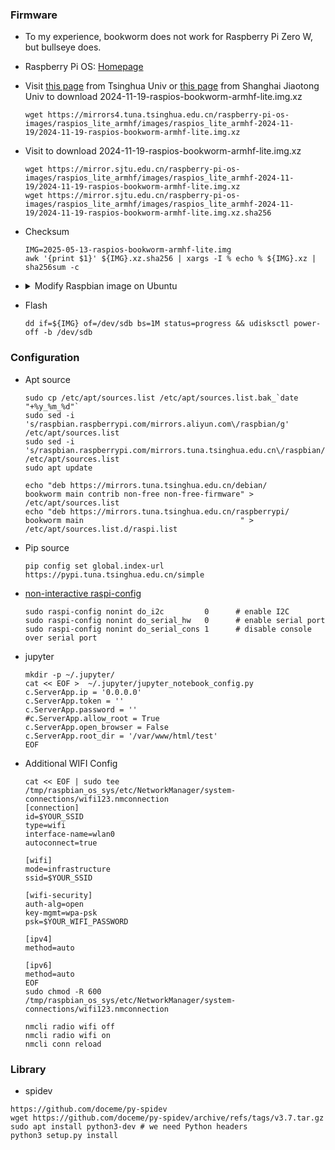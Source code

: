 ### Firmware
* To my experience, bookworm does not work for Raspberry Pi Zero W, but bullseye does. 
* Raspberry Pi OS: [Homepage](https://www.raspberrypi.com/software/operating-systems/)
* Visit [this page](https://mirrors4.tuna.tsinghua.edu.cn/raspberry-pi-os-images/) from Tsinghua Univ or [this page](https://mirror.sjtu.edu.cn/raspberry-pi-os-images/) from Shanghai Jiaotong Univ to download 2024-11-19-raspios-bookworm-armhf-lite.img.xz
  ```
  wget https://mirrors4.tuna.tsinghua.edu.cn/raspberry-pi-os-images/raspios_lite_armhf/images/raspios_lite_armhf-2024-11-19/2024-11-19-raspios-bookworm-armhf-lite.img.xz
  ```
* Visit to download 2024-11-19-raspios-bookworm-armhf-lite.img.xz
  ```
  wget https://mirror.sjtu.edu.cn/raspberry-pi-os-images/raspios_lite_armhf/images/raspios_lite_armhf-2024-11-19/2024-11-19-raspios-bookworm-armhf-lite.img.xz
  wget https://mirror.sjtu.edu.cn/raspberry-pi-os-images/raspios_lite_armhf/images/raspios_lite_armhf-2024-11-19/2024-11-19-raspios-bookworm-armhf-lite.img.xz.sha256
  ```
* Checksum
  ```
  IMG=2025-05-13-raspios-bookworm-armhf-lite.img
  awk '{print $1}' ${IMG}.xz.sha256 | xargs -I % echo % ${IMG}.xz | sha256sum -c
  ```

* <details>
  <summary> Modify Raspbian image on Ubuntu </summary>

  * Unzip a Raspbian OS image
    ```
    sudo su
    IMG=2025-05-13-raspios-bookworm-arm64-lite.img

    cat << EOF > raspios.env
    export IMG=$IMG
    export YOUR_SSID=
    export YOUR_WIFI_PASSWORD=
    export AUTHORIZED_KEYS="ssh-ed25519 xxx xxx"
    EOF
    
    source raspios.env
    xz -dk $IMG.xz
    ```
  * Get offset 
    * startsector of boot partition begins at 8192
    * offset is 8192 * 512 byte/sector
    ```
    $ fdisk -l $IMG
    Disk 2025-05-13-raspios-bookworm-arm64-lite.img: 2.57 GiB, 2759852032 bytes, 5390336 sectors
    Units: sectors of 1 * 512 = 512 bytes
    Sector size (logical/physical): 512 bytes / 512 bytes
    I/O size (minimum/optimal): 512 bytes / 512 bytes
    Disklabel type: dos
    Disk identifier: 0xd9c86127

    Device                                      Boot   Start     End Sectors  Size Id Type
    2025-05-13-raspios-bookworm-arm64-lite.img1        16384 1064959 1048576  512M  c W95 FAT32 (LBA)
    2025-05-13-raspios-bookworm-arm64-lite.img2      1064960 5390335 4325376  2.1G 83 Linux
    ```
  * Mount system partition (Second partition is EXT4 format)
    ```
    mkdir                                            /tmp/raspbian_img
    mount -o offset=$((1064960*512)) $IMG            /tmp/raspbian_img
    mkdir -p                                         /tmp/raspbian_img/home/pi/.ssh
    ssh-keygen -t ed25519 -N '' -C 'pi' -f           /tmp/raspbian_img/home/pi/.ssh/id_ed25519
    cp                                               /tmp/raspbian_img/home/pi/.ssh/id_ed25519 /tmp/
    AUTHORIZED_KEYS=$(                           cat /tmp/raspbian_img/home/pi/.ssh/id_ed25519.pub)
    cp /tmp/raspbian_img/home/pi/.ssh/id_ed25519.pub /tmp/raspbian_img/home/pi/.ssh/authorized_keys
    chown -R 1000:1000                               /tmp/raspbian_img/home/pi/.ssh/
    cat /tmp/raspbian_img/home/pi/.ssh/id_ed25519
    # arm64
    sed -i 's/deb.debian.org/mirrors.tuna.tsinghua.edu.cn/g'                    /tmp/raspbian_img/etc/apt/sources.list
    # armhf
    sed -i 's,raspbian.raspberrypi.com,mirrors.tuna.tsinghua.edu.cn/raspbian,g' /tmp/raspbian_img/etc/apt/sources.list
    mkdir -p                                                                    /tmp/raspbian_img/home/pi/.config/pip/
    echo -e "[global]\nindex-url = https://pypi.tuna.tsinghua.edu.cn/simple" >  /tmp/raspbian_img/home/pi/.config/pip/pip.conf
    chown -R 1000:1000                                                          /tmp/raspbian_img/home/pi/.config/pip/
    umount /tmp/raspbian_img/
    ```
  * Mount boot partition (First partition is FAT32 and it support uid when mount)
    ```
    mount -o offset=$((16384*512)) $IMG /tmp/raspbian_img

    cat << EOF > /tmp/raspbian_img/custom.toml
    # Parameters in this file will be used to config the system in the first boot. 
    
    # This file is loaded by firstboot, parsed by init_config and ends up as several calls to imager_custom.
    # /usr/lib/raspberrypi-sys-mods/[firstboot,init_config,imager_custom]
    
    # The example below has all current fields.
    
    # Required:
    config_version = 1
    
    [system]
    hostname = "raspberrypi"
    
    [user]
    name = "pi"
    # The password can be encrypted or plain.
    password = "$(echo 'raspberry' | openssl passwd -6 -stdin)"
    password_encrypted = true
    
    [ssh]
    enabled = true
    password_authentication = false
    authorized_keys = [ "$AUTHORIZED_KEYS" ]
    
    [wlan]
    ssid = "$YOUR_SSID"
    password = "$YOUR_WIFI_PASSWORD"
    password_encrypted = false
    hidden = false
    country = "US"
    
    [locale]
    # grep XKBLAYOUT /etc/default/keyboard
    keymap = "us"
    timezone = "US/Eastern"
    EOF
    ```
    ```
    cat /tmp/raspbian_img/custom.toml
    umount /tmp/raspbian_img
    ```   
</details>

* Flash
  ```
  dd if=${IMG} of=/dev/sdb bs=1M status=progress && udisksctl power-off -b /dev/sdb
  ``` 
### Configuration
* Apt source
  ```
  sudo cp /etc/apt/sources.list /etc/apt/sources.list.bak_`date "+%y_%m_%d"`
  sudo sed -i 's/raspbian.raspberrypi.com/mirrors.aliyun.com\/raspbian/g' /etc/apt/sources.list
  sudo sed -i 's/raspbian.raspberrypi.com/mirrors.tuna.tsinghua.edu.cn\/raspbian/g' /etc/apt/sources.list 
  sudo apt update
  ```
  ```
  echo "deb https://mirrors.tuna.tsinghua.edu.cn/debian/      bookworm main contrib non-free non-free-firmware" > /etc/apt/sources.list 
  echo "deb https://mirrors.tuna.tsinghua.edu.cn/raspberrypi/ bookworm main                                   " > /etc/apt/sources.list.d/raspi.list 
  ```
* Pip source
  ```
  pip config set global.index-url https://pypi.tuna.tsinghua.edu.cn/simple
  ```
* [non-interactive raspi-config](https://www.raspberrypi.com/documentation/computers/configuration.html#raspi-config-cli)
  ```
  sudo raspi-config nonint do_i2c         0      # enable I2C
  sudo raspi-config nonint do_serial_hw   0      # enable serial port  
  sudo raspi-config nonint do_serial_cons 1      # disable console over serial port
  ```
* jupyter
  ```
  mkdir -p ~/.jupyter/
  cat << EOF >  ~/.jupyter/jupyter_notebook_config.py
  c.ServerApp.ip = '0.0.0.0'
  c.ServerApp.token = ''
  c.ServerApp.password = ''
  #c.ServerApp.allow_root = True
  c.ServerApp.open_browser = False
  c.ServerApp.root_dir = '/var/www/html/test'
  EOF
  ```
* Additional WIFI Config
  ```
  cat << EOF | sudo tee /tmp/raspbian_os_sys/etc/NetworkManager/system-connections/wifi123.nmconnection
  [connection]
  id=$YOUR_SSID
  type=wifi
  interface-name=wlan0
  autoconnect=true
  
  [wifi]
  mode=infrastructure
  ssid=$YOUR_SSID
  
  [wifi-security]
  auth-alg=open
  key-mgmt=wpa-psk
  psk=$YOUR_WIFI_PASSWORD
  
  [ipv4]
  method=auto
  
  [ipv6]
  method=auto
  EOF
  sudo chmod -R 600       /tmp/raspbian_os_sys/etc/NetworkManager/system-connections/wifi123.nmconnection 

  nmcli radio wifi off
  nmcli radio wifi on
  nmcli conn reload
  ```
### Library
* spidev
```
https://github.com/doceme/py-spidev
wget https://github.com/doceme/py-spidev/archive/refs/tags/v3.7.tar.gz
sudo apt install python3-dev # we need Python headers
python3 setup.py install
```